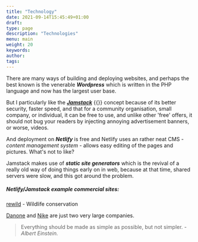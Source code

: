 ```yaml
---
title: "Technology"
date: 2021-09-14T15:45:49+01:00
draft: 
type: page
description: "Technologies"
menu: main
weight: 20
keywords:
author: 
tags: 
---
```


There are many ways of building and deploying websites, and perhaps the best known is the venerable ***Wordpress*** which is written in the PHP language and now has the largest user base. 

But I particularly like the ***[Jamstack](https://jamstack.org)*** 
{{<floatimageright img="/img/jamstack_250.png" text="Jamstack Logo" >}}
concept because of its better security, faster speed, and that for a community organisation, small company, or individual, it can be free to use, and unlike other 'free' offers, it should not bug your readers by injecting annoying advertisement banners, or worse, videos.

And deployment on ***Netlify*** is free and Netlify uses an rather neat CMS - *content management system* - allows easy editing of the pages and pictures. What's not to like?

Jamstack makes use of ***static site generators*** which is the revival of a really old way of doing things early on in web, because at that time, shared servers were slow, and this got around the problem.

##### Netlify/Jamstack example commercial sites:

[rewild](https://www.rewild.org) - Wildlife conservation


[Danone](https://www.danone.com) and [Nike](https://nike.com) are just two very large companies. 

> Everything should be made as simple as possible, but not simpler. - *Albert Einstein.*
